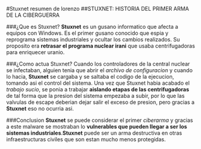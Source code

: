 #Stuxnet resumen de lorenzo
##STUXNET: HISTORIA DEL PRIMER ARMA DE LA CIBERGUERRA

###¿Que es Stuxnet?
**Stuxnet** es un gusano informatico que afecta a equipos con Windows. Es el primer gusano conocido que espia y reprograma sistemas industriales y ocultar los cambios realizados. Su proposito era **retrasar el programa nuclear irani** que usaba centrifugadoras para enriquecer uranio. 

###¿Como actua Stuxnet?
Cuando los controladores de la central nuclear se infectaban, alguien tenia que abrir el *archivo de configuracion* y cuando lo hacia, **Stuxnet** se cargaba y se saltaba el codigo de la ejecucion, tomando asi el control del sistema.
Una vez que Stuxnet habia acabado el *trabajo sucio*, se ponia a trabajar **aislando etapas de las centrifugadoras** de tal forma que la presion del sistema empezaba a subir, por lo que las valvulas de escape deberian dejar salir el exceso de presion, pero gracias a **Stuxnet** eso no ocurria asi.

###Conclusion
**Stuxnet** se puede considerar el primer *ciberarma* y gracias a este malware se mostraban lo **vulnerables que pueden llegar a ser los sistemas industriales**.**Stuxnet** puede ser un arma destructiva en otras infraestructuras civiles que son estan mucho menos protegidas.
